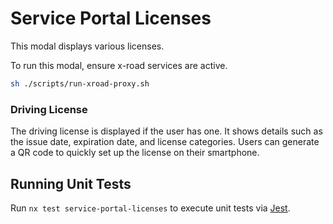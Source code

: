 # Service Portal Licenses

This modal displays various licenses.

To run this modal, ensure x-road services are active.

```bash
sh ./scripts/run-xroad-proxy.sh
```

### Driving License

The driving license is displayed if the user has one. It shows details such as the issue date, expiration date, and license categories. Users can generate a QR code to quickly set up the license on their smartphone.

## Running Unit Tests

Run `nx test service-portal-licenses` to execute unit tests via [Jest](https://jestjs.io).
